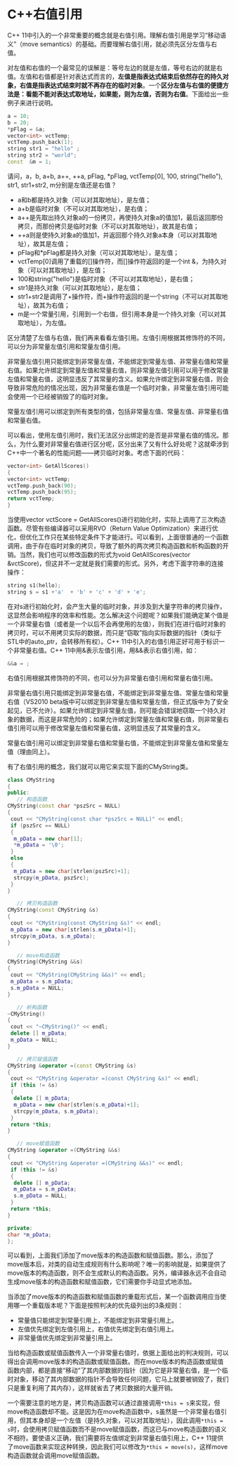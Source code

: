 # C++右值引用
C++ 11中引入的一个非常重要的概念就是右值引用。理解右值引用是学习“移动语义”（move semantics）的基础。而要理解右值引用，就必须先区分左值与右值。

对左值和右值的一个最常见的误解是：等号左边的就是左值，等号右边的就是右值。左值和右值都是针对表达式而言的，**左值是指表达式结束后依然存在的持久对象，右值是指表达式结束时就不再存在的临时对象**。一个**区分左值与右值的便捷方法是：看能不能对表达式取地址，如果能，则为左值，否则为右值**。下面给出一些例子来进行说明。

```cpp
a = 10;
b = 20;
*pFlag = &a;
vector<int> vctTemp;
vctTemp.push_back(1);
string str1 = "hello" ;
string str2 = "world";
const  &m = 1;
```

请问，a，b, a+b, a++, ++a, pFlag, *pFlag, vctTemp[0], 100, string("hello"), str1, str1+str2, m分别是左值还是右值？
* a和b都是持久对象（可以对其取地址），是左值；
* a+b是临时对象（不可以对其取地址），是右值；
* a++是先取出持久对象a的一份拷贝，再使持久对象a的值加1，最后返回那份拷贝，而那份拷贝是临时对象（不可以对其取地址），故其是右值；
* ++a则是使持久对象a的值加1，并返回那个持久对象a本身（可以对其取地址），故其是左值；
* pFlag和*pFlag都是持久对象（可以对其取地址），是左值；
* vctTemp[0]调用了重载的[]操作符，而[]操作符返回的是一个int &，为持久对象（可以对其取地址），是左值；
* 100和string("hello")是临时对象（不可以对其取地址），是右值；
* str1是持久对象（可以对其取地址），是左值；
* str1+str2是调用了+操作符，而+操作符返回的是一个string（不可以对其取地址），故其为右值；
* m是一个常量引用，引用到一个右值，但引用本身是一个持久对象（可以对其取地址），为左值。

区分清楚了左值与右值，我们再来看看左值引用。左值引用根据其修饰符的不同，可以分为非常量左值引用和常量左值引用。

非常量左值引用只能绑定到非常量左值，不能绑定到常量左值、非常量右值和常量右值。如果允许绑定到常量左值和常量右值，则非常量左值引用可以用于修改常量左值和常量右值，这明显违反了其常量的含义。如果允许绑定到非常量右值，则会导致非常危险的情况出现，因为非常量右值是一个临时对象，非常量左值引用可能会使用一个已经被销毁了的临时对象。

常量左值引用可以绑定到所有类型的值，包括非常量左值、常量左值、非常量右值和常量右值。

可以看出，使用左值引用时，我们无法区分出绑定的是否是非常量右值的情况。那么，为什么要对非常量右值进行区分呢，区分出来了又有什么好处呢？这就牵涉到C++中一个著名的性能问题——拷贝临时对象。考虑下面的代码：

```cpp
vector<int> GetAllScores()
{
vector<int> vctTemp;
vctTemp.push_back(90);
vctTemp.push_back(95);
return vctTemp;
}
```

当使用vector<int> vctScore = GetAllScores()进行初始化时，实际上调用了三次构造函数。尽管有些编译器可以采用RVO（Return Value Optimization）来进行优化，但优化工作只在某些特定条件下才能进行。可以看到，上面很普通的一个函数调用，由于存在临时对象的拷贝，导致了额外的两次拷贝构造函数和析构函数的开销。当然，我们也可以修改函数的形式为void GetAllScores(vector<int> &vctScore)，但这并不一定就是我们需要的形式。另外，考虑下面字符串的连接操作：

```cpp
string s1(hello);
string s = s1 +'a'  + 'b' + 'c' + 'd' + 'e';
```
在对s进行初始化时，会产生大量的临时对象，并涉及到大量字符串的拷贝操作，这显然会影响程序的效率和性能。怎么解决这个问题呢？如果我们能确定某个值是一个非常量右值（或者是一个以后不会再使用的左值），则我们在进行临时对象的拷贝时，可以不用拷贝实际的数据，而只是“窃取”指向实际数据的指针（类似于STL中的auto_ptr，会转移所有权）。C++ 11中引入的右值引用正好可用于标识一个非常量右值。C++ 11中用&表示左值引用，用&&表示右值引用，如：

```cpp
&&a = ;
```

右值引用根据其修饰符的不同，也可以分为非常量右值引用和常量右值引用。

非常量右值引用只能绑定到非常量右值，不能绑定到非常量左值、常量左值和常量右值（VS2010 beta版中可以绑定到非常量左值和常量左值，但正式版中为了安全起见，已不允许）。如果允许绑定到非常量左值，则可能会错误地窃取一个持久对象的数据，而这是非常危险的；如果允许绑定到常量左值和常量右值，则非常量右值引用可以用于修改常量左值和常量右值，这明显违反了其常量的含义。

常量右值引用可以绑定到非常量右值和常量右值，不能绑定到非常量左值和常量左值（理由同上）。

有了右值引用的概念，我们就可以用它来实现下面的CMyString类。

```cpp
class CMyString
{
public:
   // 构造函数
CMyString(const char *pszSrc = NULL)
{
 cout << "CMyString(const char *pszSrc = NULL)" << endl;
 if (pszSrc == NULL)
 {
  m_pData = new char[1];
  *m_pData = '\0';
 }
 else
 {
  m_pData = new char[strlen(pszSrc)+1];
  strcpy(m_pData, pszSrc);
 }
}

   // 拷贝构造函数
CMyString(const CMyString &s)
{
 cout << "CMyString(const CMyString &s)" << endl;
 m_pData = new char[strlen(s.m_pData)+1];
 strcpy(m_pData, s.m_pData);
}

   // move构造函数
CMyString(CMyString &&s)
{
 cout << "CMyString(CMyString &&s)" << endl;
 m_pData = s.m_pData;
 s.m_pData = NULL;
}

   // 析构函数
~CMyString()
{
 cout << "~CMyString()" << endl;
 delete [] m_pData;
 m_pData = NULL;
}

   // 拷贝赋值函数
CMyString &operator =(const CMyString &s)
{
 cout << "CMyString &operator =(const CMyString &s)" << endl;
 if (this != &s)
 {
  delete [] m_pData;
  m_pData = new char[strlen(s.m_pData)+1];
  strcpy(m_pData, s.m_pData);
 }
 return *this;
}

   // move赋值函数
CMyString &operator =(CMyString &&s)
{
 cout << "CMyString &operator =(CMyString &&s)" << endl;
 if (this != &s)
 {
  delete [] m_pData;
  m_pData = s.m_pData;
  s.m_pData = NULL;
 }
 return *this;
}

private:
char *m_pData;
};
```

可以看到，上面我们添加了move版本的构造函数和赋值函数。那么，添加了move版本后，对类的自动生成规则有什么影响呢？唯一的影响就是，如果提供了move版本的构造函数，则不会生成默认的构造函数。另外，编译器永远不会自动生成move版本的构造函数和赋值函数，它们需要你手动显式地添加。

当添加了move版本的构造函数和赋值函数的重载形式后，某一个函数调用应当使用哪一个重载版本呢？下面是按照判决的优先级列出的3条规则：
* 常量值只能绑定到常量引用上，不能绑定到非常量引用上。
* 左值优先绑定到左值引用上，右值优先绑定到右值引用上。
* 非常量值优先绑定到非常量引用上。

当给构造函数或赋值函数传入一个非常量右值时，依据上面给出的判决规则，可以得出会调用move版本的构造函数或赋值函数。而在move版本的构造函数或赋值函数内部，都是直接“移动”了其内部数据的指针（因为它是非常量右值，是一个临时对象，移动了其内部数据的指针不会导致任何问题，它马上就要被销毁了，我们只是重复利用了其内存），这样就省去了拷贝数据的大量开销。

一个需要注意的地方是，拷贝构造函数可以通过直接调用`*this = s`来实现，但move构造函数却不能。这是因为在move构造函数中，s虽然是一个非常量右值引用，但其本身却是一个左值（是持久对象，可以对其取地址），因此调用`*this = s`时，会使用拷贝赋值函数而不是move赋值函数，而这已与move构造函数的语义不相符。要使语义正确，我们需要将左值绑定到非常量右值引用上，C++ 11提供了move函数来实现这种转换，因此我们可以修改为`*this = move(s)`，这样move构造函数就会调用move赋值函数。
